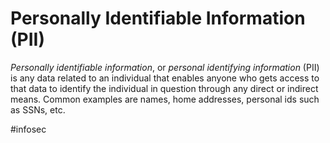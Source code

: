 # Personally Identifiable Information (PII)

*Personally identifiable information*, or *personal identifying information* (PII) is any data related to an individual that enables anyone who gets access to that data to identify the individual in question through any direct or indirect means. Common examples are names, home addresses, personal ids such as SSNs, etc.

#infosec